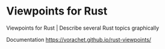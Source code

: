 # Viewpoints for Rust 

Viewpoints for Rust | Describe several Rust topics graphically

Documentation 
https://vorachet.github.io/rust-viewpoints/

